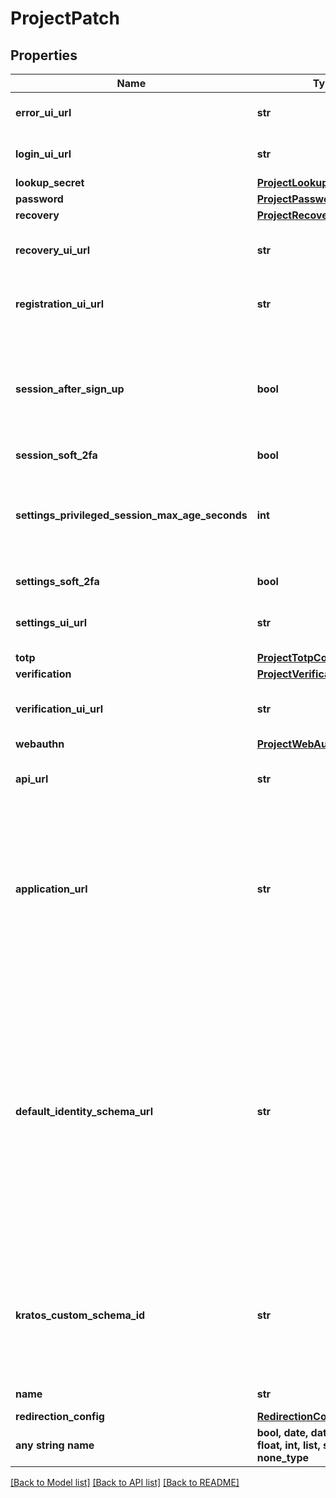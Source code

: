 # ProjectPatch


## Properties
Name | Type | Description | Notes
------------ | ------------- | ------------- | -------------
**error_ui_url** | **str** | Self-Service Error UI URL  Sets the UI URL for the error UI. If left empty, this will use Ory&#39;s hosted pages. | 
**login_ui_url** | **str** | Self-Service Login UI URL  Sets the UI URL for the login UI. If left empty, this will use Ory&#39;s hosted pages. | 
**lookup_secret** | [**ProjectLookupSecretConfig**](ProjectLookupSecretConfig.md) |  | 
**password** | [**ProjectPasswordConfig**](ProjectPasswordConfig.md) |  | 
**recovery** | [**ProjectRecoveryConfig**](ProjectRecoveryConfig.md) |  | 
**recovery_ui_url** | **str** | Self-Service Login UI URL  Sets the UI URL for the recovery UI. If left empty, this will use Ory&#39;s hosted pages. | 
**registration_ui_url** | **str** | Self-Service Login UI URL  Sets the UI URL for the registration UI. If left empty, this will use Ory&#39;s hosted pages. | 
**session_after_sign_up** | **bool** | Issue Session after Sign Up  If set to true, users will receive a session after they successfully signed up. Enabling this option allows account enumeration during registration flows. Read more: https://www.ory.sh/kratos/docs/self-service/flows/user-registration#successful-registration | 
**session_soft_2fa** | **bool** | Enable Soft 2FA for Login Sessions | 
**settings_privileged_session_max_age_seconds** | **int** | Duration in Seconds of how long a Session is Privileged  Defines how long a session is considered privileged in seconds. If the session&#39;s authenticated_at is older than the value specified here, the user needs to re-authenticate to perform certain actions (e.g. password change). | 
**settings_soft_2fa** | **bool** | Enable Soft 2FA for Self-Service Settings Flows | 
**settings_ui_url** | **str** | Self-Service Settings UI URL  Sets the UI URL for the settings UI. If left empty, this will use Ory&#39;s hosted pages. | 
**totp** | [**ProjectTotpConfig**](ProjectTotpConfig.md) |  | 
**verification** | [**ProjectVerificationConfig**](ProjectVerificationConfig.md) |  | 
**verification_ui_url** | **str** | Self-Service Login UI URL  Sets the UI URL for the verification UI. If left empty, this will use Ory&#39;s hosted pages. | 
**webauthn** | [**ProjectWebAuthnConfig**](ProjectWebAuthnConfig.md) |  | 
**api_url** | **str** | URL of Project API  In the future will allow to override Kratos project URL. If set, error is returned. If left empty our hosted URL is used | [optional] 
**application_url** | **str** | URL where your application is available.  Your users will be redirected to this URL when they successfully complete a login, logout, verification, recovery, or registration flow. More fine-grained redirection patterns are available for the individual flows (login, registration, ...).  If left empty, our hosted URL will be used instead. It contains technical information on the identities and is useful when developing a new project or trying out Ory Cloud. | [optional] 
**default_identity_schema_url** | **str** | Default Identity Schema URL  This represents your Ory Kratos Default Identity Schema. It is your identity&#39;s default schema. This allows setting custom fields such as \&quot;address\&quot;, specifying whether you want to log in using email or a username, and more. For more information on this topic, please check out the identity documentation.  If KratosCustomSchemaID is also added to the payload, it will be preferred and replace the value of DefaultIdentitySchemaURL set by the client.  The value of this field can be either any \&quot;https://\&quot; URL - for example a file hosted at GitHub, or a &#x60;preset://&#x60;-prefixed string.  Available presets are:  preset://email preset://username preset://basic preset://blank | [optional] 
**kratos_custom_schema_id** | **str** | The Custom Schema ID  The custom schema ID is a preferred field over DefaultIdentitySchemaURL, meaning it will override the DefaultIdentitySchemaURL with the custom schema&#39;s URL instead of accepting it from the client-side. Once this field is set the given custom schema will be associated with this project. | [optional] 
**name** | **str** | The project name.  Helps you identify your project.  in: body | [optional] 
**redirection_config** | [**RedirectionConfig**](RedirectionConfig.md) |  | [optional] 
**any string name** | **bool, date, datetime, dict, float, int, list, str, none_type** | any string name can be used but the value must be the correct type | [optional]

[[Back to Model list]](../README.md#documentation-for-models) [[Back to API list]](../README.md#documentation-for-api-endpoints) [[Back to README]](../README.md)


